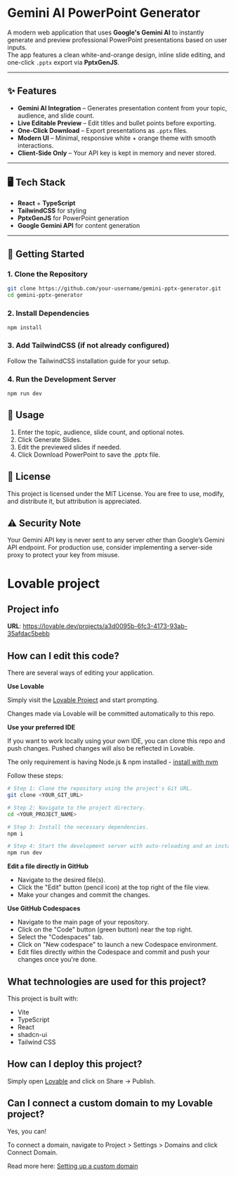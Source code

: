 # Gemini AI PowerPoint Generator

A modern web application that uses **Google's Gemini AI** to instantly generate and preview professional PowerPoint presentations based on user inputs.  
The app features a clean white-and-orange design, inline slide editing, and one-click `.pptx` export via **PptxGenJS**.

---

## ✨ Features
- **Gemini AI Integration** – Generates presentation content from your topic, audience, and slide count.
- **Live Editable Preview** – Edit titles and bullet points before exporting.
- **One-Click Download** – Export presentations as `.pptx` files.
- **Modern UI** – Minimal, responsive white + orange theme with smooth interactions.
- **Client-Side Only** – Your API key is kept in memory and never stored.

---

## 🖥️ Tech Stack
- **React** + **TypeScript**
- **TailwindCSS** for styling
- **PptxGenJS** for PowerPoint generation
- **Google Gemini API** for content generation

---

## 🚀 Getting Started

### 1. Clone the Repository
```bash
git clone https://github.com/your-username/gemini-pptx-generator.git
cd gemini-pptx-generator
```

### 2. Install Dependencies
```
npm install
```

### 3. Add TailwindCSS (if not already configured)
Follow the TailwindCSS installation guide for your setup.

### 4. Run the Development Server
```
npm run dev
```

## 🔑 Usage

1. Enter the topic, audience, slide count, and optional notes.
2. Click Generate Slides.
3. Edit the previewed slides if needed.
4. Click Download PowerPoint to save the .pptx file.

## 📜 License
This project is licensed under the MIT License.
You are free to use, modify, and distribute it, but attribution is appreciated.

## ⚠️ Security Note
Your Gemini API key is never sent to any server other than Google’s Gemini API endpoint.
For production use, consider implementing a server-side proxy to protect your key from misuse.

# Lovable project

## Project info

**URL**: https://lovable.dev/projects/a3d0095b-6fc3-4173-93ab-35afdac5bebb

## How can I edit this code?

There are several ways of editing your application.

**Use Lovable**

Simply visit the [Lovable Project](https://lovable.dev/projects/a3d0095b-6fc3-4173-93ab-35afdac5bebb) and start prompting.

Changes made via Lovable will be committed automatically to this repo.

**Use your preferred IDE**

If you want to work locally using your own IDE, you can clone this repo and push changes. Pushed changes will also be reflected in Lovable.

The only requirement is having Node.js & npm installed - [install with nvm](https://github.com/nvm-sh/nvm#installing-and-updating)

Follow these steps:

```sh
# Step 1: Clone the repository using the project's Git URL.
git clone <YOUR_GIT_URL>

# Step 2: Navigate to the project directory.
cd <YOUR_PROJECT_NAME>

# Step 3: Install the necessary dependencies.
npm i

# Step 4: Start the development server with auto-reloading and an instant preview.
npm run dev
```

**Edit a file directly in GitHub**

- Navigate to the desired file(s).
- Click the "Edit" button (pencil icon) at the top right of the file view.
- Make your changes and commit the changes.

**Use GitHub Codespaces**

- Navigate to the main page of your repository.
- Click on the "Code" button (green button) near the top right.
- Select the "Codespaces" tab.
- Click on "New codespace" to launch a new Codespace environment.
- Edit files directly within the Codespace and commit and push your changes once you're done.

## What technologies are used for this project?

This project is built with:

- Vite
- TypeScript
- React
- shadcn-ui
- Tailwind CSS

## How can I deploy this project?

Simply open [Lovable](https://lovable.dev/projects/a3d0095b-6fc3-4173-93ab-35afdac5bebb) and click on Share -> Publish.

## Can I connect a custom domain to my Lovable project?

Yes, you can!

To connect a domain, navigate to Project > Settings > Domains and click Connect Domain.

Read more here: [Setting up a custom domain](https://docs.lovable.dev/tips-tricks/custom-domain#step-by-step-guide)
